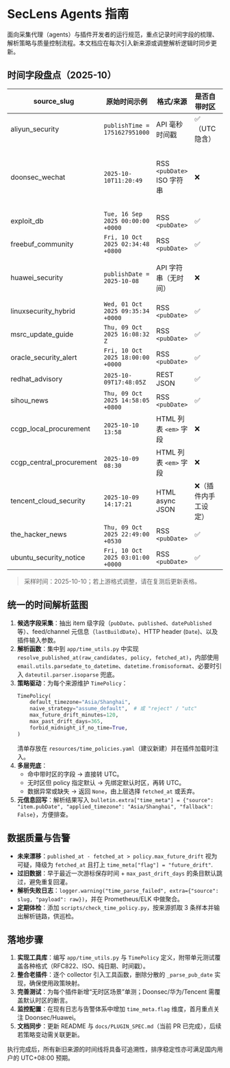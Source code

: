 # SecLens Agents 指南

面向采集代理（agents）与插件开发者的运行规范，重点记录时间字段的梳理、解析策略与质量控制流程。本文档应在每次引入新来源或调整解析逻辑时同步更新。

## 时间字段盘点（2025-10）

| source_slug | 原始时间示例 | 格式/来源 | 是否自带时区 | 已观测问题 | 建议默认时区 |
| --- | --- | --- | --- | --- | --- |
| aliyun_security | `publishTime = 1751627951000` | API 毫秒时间戳 | ✅（UTC 隐含） | 无 | 不需要 |
| doonsec_wechat | `2025-10-10T11:20:49` | RSS `<pubDate>` ISO 字符串 | ❌ | 解析为 UTC，实际应为 UTC+08，产生 8 小时偏差 | `Asia/Shanghai` |
| exploit_db | `Tue, 16 Sep 2025 00:00:00 +0000` | RSS `<pubDate>` | ✅ | 无 | 不需要 |
| freebuf_community | `Fri, 10 Oct 2025 02:34:48 +0800` | RSS `<pubDate>` | ✅ | 无 | 不需要 |
| huawei_security | `publishDate = 2025-10-08` | API 字符串（无时间） | ❌ | 解析为 UTC 零点，偏离本地时间 | `Asia/Shanghai` |
| linuxsecurity_hybrid | `Wed, 01 Oct 2025 09:35:34 +0000` | RSS `<pubDate>` | ✅ | 无 | 不需要 |
| msrc_update_guide | `Thu, 09 Oct 2025 16:08:32 Z` | RSS `<pubDate>` | ✅ | 无 | 不需要 |
| oracle_security_alert | `Fri, 10 Oct 2025 18:00:00 +0000` | RSS `<pubDate>` | ✅ | 无 | 不需要 |
| redhat_advisory | `2025-10-09T17:48:05Z` | REST JSON | ✅ | 无 | 不需要 |
| sihou_news | `Thu, 09 Oct 2025 14:58:05 +0800` | RSS `<pubDate>` | ✅ | 无 | 不需要 |
| ccgp_local_procurement | `2025-10-10 13:58` | HTML 列表 `<em>` 字段 | ❌ | 需按北京时间解析 | `Asia/Shanghai` |
| ccgp_central_procurement | `2025-10-09 08:30` | HTML 列表 `<em>` 字段 | ❌ | 需按北京时间解析 | `Asia/Shanghai` |
| tencent_cloud_security | `2025-10-09 14:17:21` | HTML async JSON | ❌（插件内手工设定） | 已手动转 UTC+08 | `Asia/Shanghai`（现有实现已覆盖） |
| the_hacker_news | `Thu, 09 Oct 2025 22:49:00 +0530` | RSS `<pubDate>` | ✅ | 无 | 不需要 |
| ubuntu_security_notice | `Fri, 10 Oct 2025 03:01:00 +0000` | RSS `<pubDate>` | ✅ | 无 | 不需要 |

> 采样时间：2025-10-10；若上游格式调整，请在复测后更新表格。

## 统一的时间解析蓝图

1. **候选字段采集**：抽出 item 级字段（`pubDate`、`published`、`datePublished` 等）、feed/channel 元信息（`lastBuildDate`）、HTTP header (`Date`)、以及插件输入参数。
2. **解析函数**：集中到 `app/time_utils.py` 中实现 `resolve_published_at(raw_candidates, policy, fetched_at)`，内部使用 `email.utils.parsedate_to_datetime`、`datetime.fromisoformat`、必要时引入 `dateutil.parser.isoparse` 兜底。
3. **策略驱动**：为每个来源维护 `TimePolicy`：
   ```python
   TimePolicy(
       default_timezone="Asia/Shanghai",
       naive_strategy="assume_default",  # 或 "reject" / "utc"
       max_future_drift_minutes=120,
       max_past_drift_days=365,
       forbid_midnight_if_no_time=True,
   )
   ```
   清单存放在 `resources/time_policies.yaml`（建议新建）并在插件加载时注入。
4. **多层兜底**：
   - 命中带时区的字段 → 直接转 UTC。
   - 无时区但 policy 指定默认 → 先绑定默认时区，再转 UTC。
   - 数据异常或缺失 → 返回 `None`，由上层选择 `fetched_at` 或丢弃。
5. **元信息回写**：解析结果写入 `bulletin.extra["time_meta"] = {"source": "item.pubDate", "applied_timezone": "Asia/Shanghai", "fallback": False}`，方便排查。

## 数据质量与告警

- **未来漂移**：`published_at - fetched_at > policy.max_future_drift` 视为可疑，降级为 `fetched_at` 且打上 `time_meta["flag"] = "future_drift"`.
- **过旧数据**：早于最近一次游标保存时间 + `max_past_drift_days` 的条目默认跳过，避免重复回灌。
- **解析失败日志**：`logger.warning("time_parse_failed", extra={"source": slug, "payload": raw})`，并在 Prometheus/ELK 中做聚合。
- **定期体检**：添加 `scripts/check_time_policy.py`，按来源抓取 3 条样本并输出解析链路，供巡检。

## 落地步骤

1. **实现工具库**：编写 `app/time_utils.py` 与 `TimePolicy` 定义，附带单元测试覆盖各种格式（RFC822、ISO、纯日期、时间戳）。
2. **整合老插件**：逐个 collector 引入工具函数，删除分散的 `_parse_pub_date` 实现，确保使用政策映射。
3. **完善测试**：为每个插件新增“无时区场景”单测；Doonsec/华为/Tencent 需覆盖默认时区的断言。
4. **监控配置**：在现有日志与告警体系中增加 `time_meta.flag` 维度，首月重点关注 Doonsec/Huawei。
5. **文档同步**：更新 README 与 `docs/PLUGIN_SPEC.md`（当前 PR 已完成），后续若策略变动需关联更新。

执行完成后，所有新旧来源的时间线将具备可追溯性，排序稳定性亦可满足国内用户的 UTC+08:00 预期。
